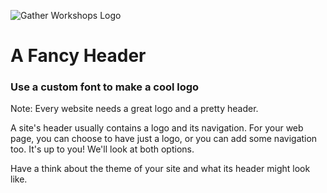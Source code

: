 ![Gather Workshops Logo](images/gw_logo_header.png)

# A Fancy Header
### Use a custom font to make a cool logo


Note:
Every website needs a great logo and a pretty header.

A site's header usually contains a logo and its navigation. For your web page, you can choose to have just a logo, or you can add some navigation too. It's up to you! We'll look at both options.

Have a think about the theme of your site and what its header might look like.